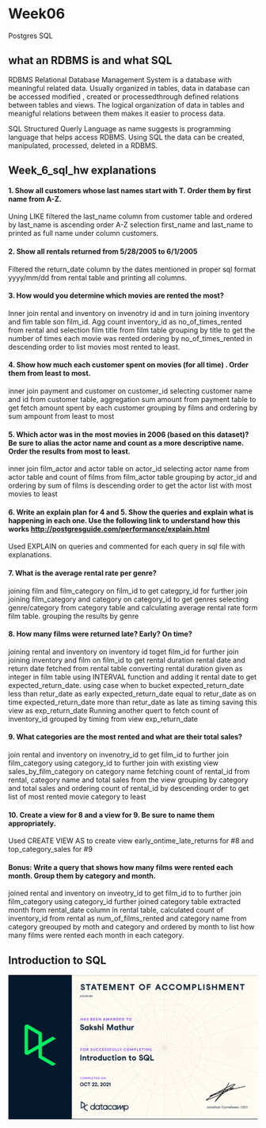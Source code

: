 # Week06

Postgres SQL

## what an RDBMS is and what SQL 
RDBMS Relational Database Management System is a database with meaningful related data. Usually organized in tables, data in database can be accessed modified , created or processedthrough defined relations between tables and views. The logical organization of data in tables and meanigful relations between them makes it easier to process data.

SQL Structured Querly Language as name suggests is programming language that helps access RDBMS. Using SQL the data can be created, manipulated, processed, deleted in a RDBMS.

## Week_6_sql_hw explanations

#### 1.	Show all customers whose last names start with T. Order them by first name from A-Z.
Uning LIKE filtered the last_name column from customer table and ordered by last_name is ascending order A-Z
selection first_name and last_name to printed as full name under column customers.

#### 2.	Show all rentals returned from 5/28/2005 to 6/1/2005
Filtered the return_date column by the dates mentioned in proper sql format yyyy/mm/dd from rental table and printing all columns.

#### 3.	How would you determine which movies are rented the most?
Inner join rental and inventory on invenotry id and in turn joining inventory and fim table son film_id. 
Agg count inventory_id as no_of_times_rented from rental and selection film title from film table
grouping by title to get the number of times each movie was rented 
ordering by no_of_times_rented in descending order to list movies most rented to least.

#### 4.	Show how much each customer spent on movies (for all time) . Order them from least to most.
inner join payment and customer on customer_id
selecting customer name and id from customer table, aggregation sum amount from payment table to get fetch amount spent by each customer
grouping by films and ordering by sum ampount from least to most

#### 5.	Which actor was in the most movies in 2006 (based on this dataset)? Be sure to alias the actor name and count as a more descriptive name. Order the results from most to least.
inner join film_actor and actor table on actor_id
selecting actor name from actor table and count of films from film_actor table
grouping by actor_id and ordering by sum of films is descending order to get the actor list with most movies to least

#### 6.	Write an explain plan for 4 and 5. Show the queries and explain what is happening in each one. Use the following link to understand how this works http://postgresguide.com/performance/explain.html 

Used EXPLAIN on queries and commented for each query in sql file with explanations.

#### 7.	What is the average rental rate per genre?
joining film and film_category on film_id to get categpry_id for further join
joining film_category and category on category_id to get genres
selecting genre/category from category table and calculating average rental rate form film table.
grouping the results by genre

#### 8.	How many films were returned late? Early? On time?
joining rental and inventory on inventory id toget film_id for further join
joining inventory and film on film_id to get rental duration
rental date and return date fetched from rental table
converting rental duration given as integer in film table using INTERVAL function and adding it rental date to get expected_return_date.
using case when to bucket expected_return_date less than retur_date as early
expected_return_date equal to retur_date as on time
expected_return_date more than retur_date as late
as timing
saving this view as exp_return_date
Running another quert to fetch count of inventory_id grouped by timing from view exp_return_date

#### 9.	What categories are the most rented and what are their total sales?
join rental and inventory on invenotry_id to get film_id to further join film_category
using category_id to further join with existing view sales_by_film_category on category name
fetching count of rental_id from rental, category name and total sales from the view
grouping by category and total sales and ordering count of rental_id by descending order to get list of most rented movie category to least

#### 10.	Create a view for 8 and a view for 9. Be sure to name them appropriately. 
Used CREATE VIEW AS to create view early_ontime_late_returns for #8 and top_category_sales for #9

#### Bonus: Write a query that shows how many films were rented each month. Group them by category and month. 
joined rental and inventory on inveotry_id to get film_id to to further join film_category
using category_id further joined category table
extracted month from rental_date column in rental table, calculated count of inventory_id from rental as num_of_films_rented and category name from category 
greouped by moth and category and ordered by month to list how many films were rented each month in each category.

## Introduction to SQL
![](Intro_to_SQL.PNG)
